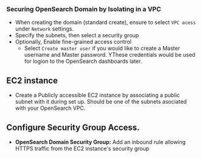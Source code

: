 ### Securing OpenSearch Domain by Isolating in a VPC
* When creating the domain (standard create), ensure to select `VPC acess` under `Network` settings.
* Specify the subnets, then select a security group
* Optionally, Enable fine-grained access control
    - Select `Create master user` if you would like to create a Master username and Master password. YThese credentials would be used for logion to the OpenSearch dashboards later.

## EC2 instance
* Create a Publicly accessible EC2 instance by associating a public subnet with it during set up. Should be one of the subnets asociated with your OpenSearch VPC.

## Configure Security Group Access.
* **OpenSearch Domain Security Group:** Add an inbound rule allowing HTTPS traffic from the EC2 instance's security group
